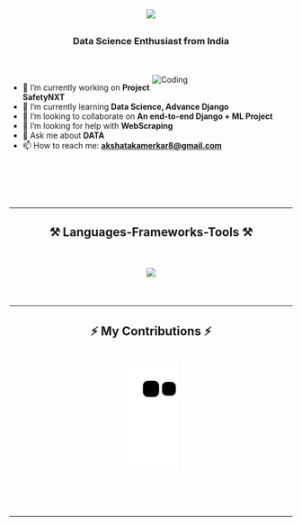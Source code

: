 
<h1 align="center">
    <img src="https://readme-typing-svg.herokuapp.com/?font=Righteous&size=35&center=true&vCenter=true&width=500&height=70&duration=4000&lines=Hi+There!+👋;+I'm+Akshata+Kamerkar!;" />
</h1>

<h3 align="center"><strong>Data Science Enthusiast from India</strong></h3>
<br>
<br>

<img align="right" alt="Coding" width="250" src="https://media.giphy.com/media/LaVp0AyqR5bGsC5Cbm/giphy.gif">


  - 🔭 I’m currently working on **Project SafetyNXT**
  - 🌱 I’m currently learning **Data Science, Advance Django**
  - 👯 I’m looking to collaborate on **An end-to-end Django + ML Project**
  - 🤔 I’m looking for help with **WebScraping**
  - 💬 Ask me about **DATA**
  - 📫 How to reach me: **akshatakamerkar8@gmail.com**

<br>
<br>
<br>
<br>
<hr>
<h2 align="center">⚒️ Languages-Frameworks-Tools ⚒️</h2>
<br>
<br>
<div align="center">
    <img src="https://skillicons.dev/icons?i=python,cpp,r,django,flask,mysql,sqlite,mongodb,pytorch,sklearn,tensorflow,html,css,bootstrap,tailwind,js,opencv,linux,anaconda,github,vscode,pycharm" />
</div>
<br>
<br>
<hr/>

<div align="center">
  <h2>⚡ My Contributions ⚡</h2>
  <br>
  <img alt="snake eating my contributions" src="https://raw.githubusercontent.com/AkshataKamerkar/AkshataKamerkar/output/github-contribution-grid-snake.svg" />
  
  <br/><br/><br/>
</div>

<hr/>

